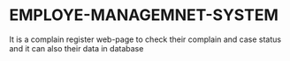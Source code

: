 # EMPLOYE-MANAGEMNET-SYSTEM
It is a complain register web-page to check their complain and case status and it can also their data in database
